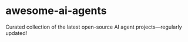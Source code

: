 # awesome-ai-agents
Curated collection of the latest open-source AI agent projects—regularly updated!
